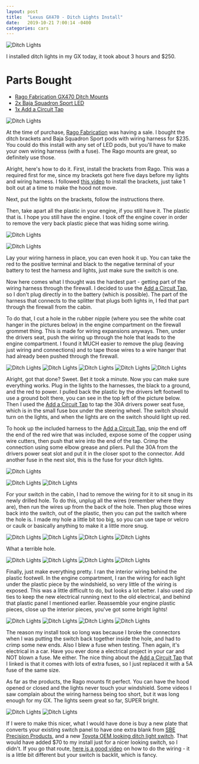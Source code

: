 ```yaml
---
layout: post
title:  "Lexus GX470 - Ditch Lights Install"
date:   2019-10-21 7:00:14 -0400
categories: cars
---
```


![Ditch Lights](/images/dl/26.jpg)

I installed ditch lights in my GX today, it took about 3 hours and $250.


# Parts Bought
* [Rago Fabrication GX470 Ditch Mounts](https://www.ragofabrication.com/collections/gx470/products/2002-2009-1st-generation-lexus-gx470-ditch-light-brackets-1)
* [2x Baja Squadron Sport LED ](https://amzn.to/3d9DGQZ)
* [1x Add a Circuit Tap](https://amzn.to/2VYJoeI)

![Ditch Lights](/images/dl/1.jpg)

At the time of purchase, [Rago Fabrication](https://www.ragofabrication.com/) was having a sale. I bought the ditch brackets and Baja Squadron Sport pods with wiring harness for $235. You could do this install with any set of LED pods, but you'll have to make your own wiring harness (with a fuse). The Rago mounts are great, so definitely use those.

Alright, here's how to do it. First, install the brackets from Rago. This was a required first for me, since my brackets got here five days before my lights and wiring harness. I followed [this video](https://www.youtube.com/watch?v=1F9legl29M4) to install the brackets, just take 1 bolt out at a time to make the hood not move.

Next, put the lights on the brackets, follow the instructions there.

Then, take apart all the plastic in your engine, if you still have it. The plastic that is. I hope you still have the engine. I took off the engine cover in order to remove the very back plastic piece that was hiding some wiring.

![Ditch Lights](/images/dl/2.jpg)

![Ditch Lights](/images/dl/3.jpg)


Lay your wiring harness in place, you can even hook it up. You can take the red to the positive terminal and black to the negative terminal of your battery to test the harness and lights, just make sure the switch is one.

Now here comes what I thought was the hardest part - getting part of the wiring harness through the firewall. I decided to use the [Add a Circuit Tap](https://amzn.to/2VYJoeI), so I don't plug directly in to the battery (which is possible). The part of the harness that connects to the splitter that plugs both lights in, I fed that part through the firewall from the cabin.

To do that, I cut a hole in the rubber nipple (where you see the white coat hanger in the pictures below) in the engine compartment on the firewall grommet thing. This is made for wiring expansions anyways. Then, under the drivers seat, push the wiring up through the hole that leads to the engine compartment. I found it MUCH easier to remove the plug (leaving just wiring and connections) and to tape those wires to a wire hanger that had already been pushed through the firewall.

![Ditch Lights](/images/dl/5.jpg)
![Ditch Lights](/images/dl/6.jpg)
![Ditch Lights](/images/dl/7.jpg)
![Ditch Lights](/images/dl/8.jpg)
![Ditch Lights](/images/dl/9.jpg)

Alright, got that done? Sweet. Bet it took a minute. Now you can make sure everything works. Plug in the lights to the harnesses, the black to a ground, and the red to power. I pulled back the plastic by the drivers left footwell to use a ground bolt there, you can see in the top left of the picture below. Then I used the [Add a Circuit Tap](https://amzn.to/2VYJoeI) to tap the 30A drivers power seat fuse, which is in the small fuse box under the steering wheel. The switch should turn on the lights, and when the lights are on the switch should light up red.

To hook up the included harness to the [Add a Circuit Tap](https://amzn.to/2VYJoeI), snip the end off the end of the red wire that was included, expose some of the copper using wire cutters, then push that wire into the end of the tap. Crimp the connection using some elbow grease and pliers. Pull the 30A from the drivers power seat slot and put it in the closer spot to the connector. Add another fuse in the next slot, this is the fuse for your ditch lights.

![Ditch Lights](/images/dl/update.jpg)

![Ditch Lights](/images/dl/10.jpg)
![Ditch Lights](/images/dl/11.jpg)

For your switch in the cabin, I had to remove the wiring for it to sit snug in its newly drilled hole. To do this, unplug all the wires (remember where they are), then run the wires up from the back of the hole. Then plug those wires back into the switch, out of the plastic, then you can put the switch where the hole is. I made my hole a little bit too big, so you can use tape or velcro or caulk or basically anything to make it a little more snug.

![Ditch Lights](/images/dl/12.jpg)
![Ditch Lights](/images/dl/13.jpg)
![Ditch Lights](/images/dl/14.jpg)
![Ditch Lights](/images/dl/15.jpg)

What a terrible hole.

![Ditch Lights](/images/dl/16.jpg)
![Ditch Lights](/images/dl/17.jpg)
![Ditch Lights](/images/dl/18.jpg)
![Ditch Lights](/images/dl/19.jpg)

Finally, just make everything pretty. I ran the interior wiring behind the plastic footwell. In the engine compartment, I ran the wiring for each light under the plastic piece by the windshield, so very little of the wiring is exposed. This was a little difficult to do, but looks a lot better. I also used zip ties to keep the new electrical running next to the old electrical, and behind that plastic panel I mentioned earlier. Reassemble your engine plastic pieces, close up the interior pieces, you've got some bright lights!

![Ditch Lights](/images/dl/20.jpg)
![Ditch Lights](/images/dl/21.jpg)
![Ditch Lights](/images/dl/22.jpg)
![Ditch Lights](/images/dl/24.jpg)

The reason my install took so long was because I broke the connectors when I was putting the switch back together inside the hole, and had to crimp some new ends. Also I blew a fuse when testing. Then again, it's electrical in a car. Have you ever done a electrical project in your car and NOT blown a fuse. Me either. The nice thing about the [Add a Circuit Tap](https://amzn.to/2VYJoeI) that I linked is that it comes with lots of extra fuses, so I just replaced it with a 5A fuse of the same size.

As far as the products, the Rago mounts fit perfect. You can have the hood opened or closed and the lights never touch your windshield. Some videos I saw complain about the wiring harness being too short, but it was long enough for my GX. The lights seem great so far, SUPER bright.

![Ditch Lights](/images/dl/23.jpg)
![Ditch Lights](/images/dl/25.jpg)

If I were to make this nicer, what I would have done is buy a new plate that converts your existing switch panel to have one extra blank from [SBE Precision Products](https://sbeprecision.com/product/gx470-mirror-switch-plate-with-blanks-plus-2-switch-openings/?fbclid=IwAR2135GD3VnZ60hwcgVjCgGwLRl3IdyQAwuM_xPr2Y2IB22XYZAg6pRJnuU), and a new [Toyota OEM looking ditch light switch](https://www.ragofabrication.com/collections/led-wiring-and-accessories/products/toyota-factory-switch-square?variant=40556182663). That would have added $70 to my install just for a nicer looking switch, so I didn't. If you go that route, [here is a good video](https://www.youtube.com/watch?v=6nWmIKTCtkY) on how to do the wiring - it is a little bit different but your switch is backlit, which is fancy.
